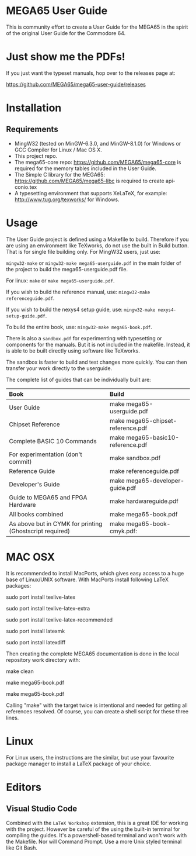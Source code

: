 # MEGA65 User Guide
This is community effort to create a User Guide for the MEGA65 in the spirit of the original User Guide for the Commodore 64.

# Just show me the PDFs!

If you just want the typeset manuals, hop over to the releases page at:

https://github.com/MEGA65/mega65-user-guide/releases

# Installation

## Requirements
* MingW32 (tested on MinGW-6.3.0, and MinGW-8.1.0) for Windows or GCC Compiler for Linux / Mac OS X.
* This project repo.
* The mega65-core repo: https://github.com/MEGA65/mega65-core is required for the memory tables included in the User Guide.
* The Simple C library for the MEGA65: https://github.com/MEGA65/mega65-libc is required to create api-conio.tex 
* A typesetting environment that supports XeLaTeX, for example: http://www.tug.org/texworks/ for Windows.

# Usage
The User Guide project is defined using a Makefile to build. Therefore if you are using an environment like TeXworks, do not use the built in Build button. That is for single file building only. For MingW32 users, just use:

`mingw32-make` or `mingw32-make mega65-userguide.pdf` in the main folder of the project to build the mega65-userguide.pdf file.

For linux: `make` or `make mega65-userguide.pdf`.

If you wish to build the reference manual, use: `mingw32-make referenceguide.pdf`.

If you wish to build the nexys4 setup guide, use: `mingw32-make nexys4-setup-guide.pdf`.

To build the entire book, use: `mingw32-make mega65-book.pdf`.

There is also a `sandbox.pdf` for experimenting with typesetting or components for the manuals. But it is not included in the makefile. Instead, it is able to be built directly using software like TeXworks.

The sandbox is faster to build and test changes more quickly. You can then transfer your work directly to the userguide.

The complete list of guides that can be individually built are:

| Book       | Build     |
| :------------- | :---------- |
| User Guide | make mega65-userguide.pdf | 
| Chipset Reference   | make mega65-chipset-reference.pdf |
| Complete BASIC 10 Commands | make mega65-basic10-reference.pdf |
| For experimentation (don't commit) | make sandbox.pdf |
| Reference Guide | make referenceguide.pdf |
| Developer's Guide | make mega65-developer-guide.pdf |
| Guide to MEGA65 and FPGA Hardware | make hardwareguide.pdf |
| All books combined | make mega65-book.pdf |
| As above but in CYMK for printing (Ghostscript required) | make mega65-book-cmyk.pdf: |


# MAC OSX
It is recommended to install MacPorts, which gives easy access to a huge base of Linux/UNIX software.
With MacPorts install following LaTeX packages:

sudo port install texlive-latex

sudo port install texlive-latex-extra

sudo port install texlive-latex-recommended

sudo port install latexmk

sudo port install latexdiff
  
Then creating the complete MEGA65 documentation is done in the local repository work directory with:

make clean

make mega65-book.pdf

make mega65-book.pdf

Calling "make" with the target twice is intentional and needed for getting all references resolved.
Of course, you can create a shell script for these three lines.

# Linux
For Linux users, the instructions are the similar, but use your favourite package manager to install a LaTeX package of your choice.

# Editors

## Visual Studio Code

Combined with the `LaTeX Workshop` extension, this is a great IDE for working with the project. However be careful of the using the built-in terminal for compiling the guides. It's a powershell-based terminal and won't work with the Makefile. Nor will Command Prompt. Use a more Unix styled terminal like Git Bash. 

